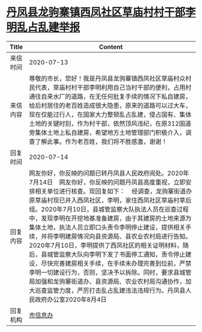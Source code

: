 # <a href="http://www.shangluo.gov.cn/zmhd/ldxxxx.jsp?urltype=leadermail.LeaderMailContentUrl&wbtreeid=1112&leadermailid=6177">丹凤县龙驹寨镇西凤社区草庙村村干部李明乱占乱建举报</a>
| Title |                                                                                                                                                                                                        Content                                                                                                                                                                                                        |
|:-----:|-----------------------------------------------------------------------------------------------------------------------------------------------------------------------------------------------------------------------------------------------------------------------------------------------------------------------------------------------------------------------------------------------------------------------|
| 来信时间  | 2020-07-13                                                                                                                                                                                                                                                                                                                                                                                                            |
| 来信内容  | 尊敬的市长，您好！我是丹凤县龙驹寨镇西凤社区草庙村众村民代表，草庙村村干部李明利用自己当村干部的便利，占用村通往自来水厂的道路，在无任何批复手续的情况下私自建房，给后村居住的老百姓造成很大隐患，原来的道路可以过大车，现在仅能过行人，在国家大力整顿乱占乱建，侵占国有、集体土地的关键时刻，作为村干部，依然顶风违纪，在原312国道旁集体土地上私自建房，希望地方土地管理部门积极介入，调查了解此事。作为老百姓，我们将不胜感激，谢谢！                                                                                                                                                                                                 |
| 回复时间  | 2020-07-14                                                                                                                                                                                                                                                                                                                                                                                                            |
| 回复内容  | 网友你好，你反映的问题已转丹凤县人民政府阅处。2020年7月14日    网友你好，你反映的问题丹凤县高度重视，立即安排相关单位进行核查。现回复如下：    经调查，龙驹寨街道办原草庙村现已并入西凤社区，李明，家住西凤社区草庙村草后组。2020年7月10日，县城管监察大队执法人员在巡查过程中，发现李明在开挖地基准备建房，由于其建房的土地来源为集体土地，执法人员立即口头责令李明停止建设，提供相关手续，并将李明建房情况向县资源局、县农业农村局进行告知。2020年7月10日，李明提供了西凤社区的相关证明材料，随后，县城管监察大队向李明下发了书面停工通知，责令停止建设，尽快完善建房相关手续，在手续未办理完善到位前，严禁李明一切建设行为，否则，坚决予以拆除。同时，要求县城管局加强和龙驹寨街道办、县资源局、农业农村局沟通协作，加大巡查监管力度，严厉打击乱占乱建违法违规行为。丹凤县人民政府办公室2020年8月4日 |
| 回复机构  | <a href="../../categories/agencies/市信息办.md">市信息办</a>                                                                                                                                                                                                                                                                                                                                                                  |